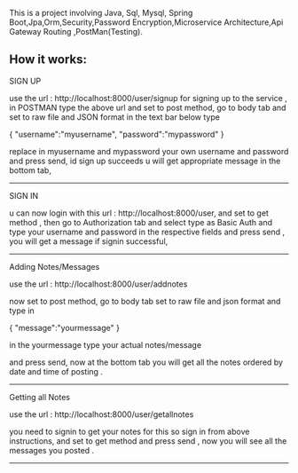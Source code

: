 This is a project involving Java, Sql, Mysql, Spring Boot,Jpa,Orm,Security,Password Encryption,Microservice Architecture,Api Gateway Routing ,PostMan(Testing).

How it works:
--------------------------------------------
SIGN UP

use the url : http://localhost:8000/user/signup
for signing up to the service , in POSTMAN type the above url and set to post method, go to body tab and set to raw file and JSON format in the text bar below type

{
"username":"myusername",
"password":"mypassword"
}  

replace in myusername and mypassword your own username and password and press send, id sign up succeeds u will get appropriate message in the bottom tab,

--------------------------------------------

SIGN IN

u can now login with this  url  :  http://localhost:8000/user,
and set to get method , then go to Authorization tab and select type as Basic Auth and type your 
username and password in the respective fields and press send , you will get a message if signin successful,

---------------------------------------------

Adding Notes/Messages

use the url : http://localhost:8000/user/addnotes

now set to post method, go to body tab set to raw file and json format and type in 

{
"message":"yourmessage"
}

in the yourmessage type your actual notes/message 

and press send, now at the bottom tab you will get all the notes ordered by date and time of posting .

------------------------------------------------------

Getting all Notes

use the url : http://localhost:8000/user/getallnotes

you need to signin to get your notes for this so sign in from above instructions, 
and set to get method and press send , now you will see all the messages you posted .

----------------------------------------------------





